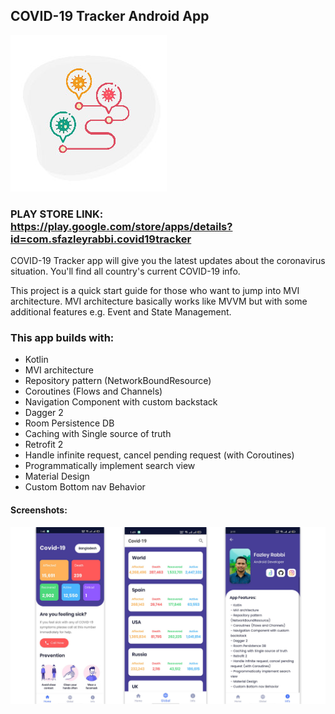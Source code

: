 ## COVID-19 Tracker Android App

![Home](/screenshots/icon-01.jpg)

### PLAY STORE LINK: https://play.google.com/store/apps/details?id=com.sfazleyrabbi.covid19tracker

COVID-19 Tracker app will give you the latest updates about the coronavirus situation. You'll find all country's current COVID-19 info.

This project is a quick start guide for those who want to jump into MVI architecture. MVI architecture basically works like MVVM but with some additional features e.g. Event and State Management.

### This app builds with: 

- Kotlin
- MVI architecture
- Repository pattern (NetworkBoundResource)
- Coroutines (Flows and Channels)
- Navigation Component with custom backstack 
- Dagger 2
- Room Persistence DB
- Caching with Single source of truth
- Retrofit 2
- Handle infinite request, cancel pending request (with Coroutines)
- Programmatically implement search view
- Material Design
- Custom Bottom nav Behavior

#### Screenshots:

![Home](/screenshots/1.jpg)
